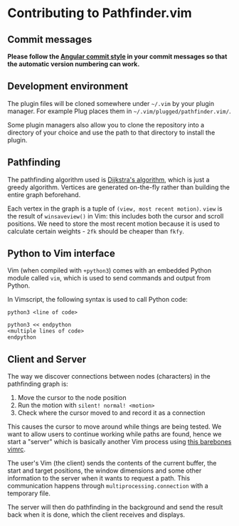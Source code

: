 # Contributing to Pathfinder.vim

## Commit messages

**Please follow the
[Angular commit style](https://github.com/angular/angular.js/blob/master/DEVELOPERS.md#commits)
in your commit messages so that the automatic version numbering can work.**

## Development environment

The plugin files will be cloned somewhere under `~/.vim` by your plugin manager.
For example Plug places them in `~/.vim/plugged/pathfinder.vim/`.

Some plugin managers also allow you to clone the repository into a directory of
your choice and use the path to that directory to install the plugin.

## Pathfinding

The pathfinding algorithm used is [Dijkstra's algorithm][dijkstra], which is
just a greedy algorithm. Vertices are generated on-the-fly rather than building
the entire graph beforehand.

Each vertex in the graph is a tuple of `(view, most recent motion)`.  `view` is
the result of `winsaveview()` in Vim: this includes both the cursor and scroll
positions. We need to store the most recent motion because it is used to
calculate certain weights - `2fk` should be cheaper than `fkfy`.

[dijkstra]: https://en.wikipedia.org/wiki/Dijkstra%27s_algorithm

## Python to Vim interface

Vim (when compiled with `+python3`) comes with an embedded Python module called
`vim`, which is used to send commands and output from Python.

In Vimscript, the following syntax is used to call Python code:

```vim
python3 <line of code>
```

```vim
python3 << endpython
<multiple lines of code>
endpython
```

## Client and Server

The way we discover connections between nodes (characters) in the pathfinding
graph is:

1. Move the cursor to the node position
2. Run the motion with `silent! normal! <motion>`
3. Check where the cursor moved to and record it as a connection

This causes the cursor to move around while things are being tested. We want to
allow users to continue working while paths are found, hence we start a "server"
which is basically another Vim process using [this barebones vimrc](serverrc.vim).

The user's Vim (the client) sends the contents of the current buffer, the start
and target positions, the window dimensions and some other information to the
server when it wants to request a path. This communication happens through
`multiprocessing.connection` with a temporary file.

The server will then do pathfinding in the background and send the result back
when it is done, which the client receives and displays.

